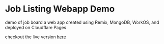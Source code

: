 # Job Listing Webapp Demo

demo of job board a web app created using Remix, MongoDB, WorkOS, and deployed on Cloudflare Pages

checkout the live version [here](https://recruitment-web-bc0.pages.dev)
